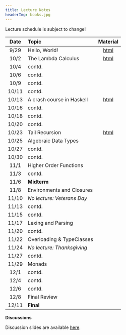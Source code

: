 ```yaml
---
title: Lecture Notes
headerImg: books.jpg
---
```


Lecture schedule is subject to change!

| Date       | Topic                           | Material                  |
|:----------:|:--------------------------------|:-------------------------:|
| 9/29       | Hello, World!                   | [html][lec0]              |
| 10/2       | The Lambda Calculus             | [html][lec1]              |
| 10/4       | contd.                          |                           |
| 10/6       | contd.                          |                           |
| 10/9       | contd.                          |                           |
| 10/11      | contd.                          |                           |
| 10/13      | A crash course in Haskell       | [html][lec2]              |
| 10/16      | contd.                          |                           |
| 10/18      | contd.                          |                           |
| 10/20      | contd.                          |                           |
| 10/23      | Tail Recursion                  | [html][lec3]              |
| 10/25      | Algebraic Data Types            |                           |
| 10/27      | contd.                          |                           |
| 10/30      | contd.                          |                           |
| 11/1       | Higher Order Functions          |                           |
| 11/3       | contd.                          |                           |
| 11/6       | **Midterm**                     |                           |
| 11/8       | Environments and Closures       |                           |
| 11/10      | *No lecture: Veterans Day*      |                           |
| 11/13      | contd.                          |                           |
| 11/15      | contd.                          |                           |
| 11/17      | Lexing and Parsing              |                           |
| 11/20      | contd.                          |                           |
| 11/22      | Overloading & TypeClasses       |                           |
| 11/24      | *No lecture: Thanksgiving*      |                           |
| 11/27      | contd.                          |                           |
| 11/29      | Monads                          |                           |
| 12/1       | contd.                          |                           |
| 12/4       | contd.                          |                           |
| 12/6       | contd.                          |                           |
| 12/8       | Final Review                    |                           |
| 12/11      | **Final**                       |                           |


**Discussions**

Discussion slides are available [here](https://drive.google.com/drive/folders/1opFddP9rLr6rZe-OPjc-GE4c3u2ui2S0?usp=sharing).

[lec0]: lectures/00-hello.html
[lec1]: lectures/01-lambda.html
[lec2]: lectures/02-haskell.html
[lec3]: lectures/03-tailrec.html
[lec4]: lectures/03-datatypes.html
[lec5]: lectures/04-hof.html
[lec6]: lectures/05-closure.html
[lec7]: lectures/06-parsing.html
[lec8]: lectures/07-classes.html
[lec9]: lectures/08-monads.html
[lec10]: lectures/09-types.html
[soundness]: lectures/soundness.html
[mock-final]: https://github.com/cse130-assignments/mock-final

[parsing]: https://github.com/cse130-assignments/arith
[elsa]: https://github.com/ucsd-progsys/elsa
